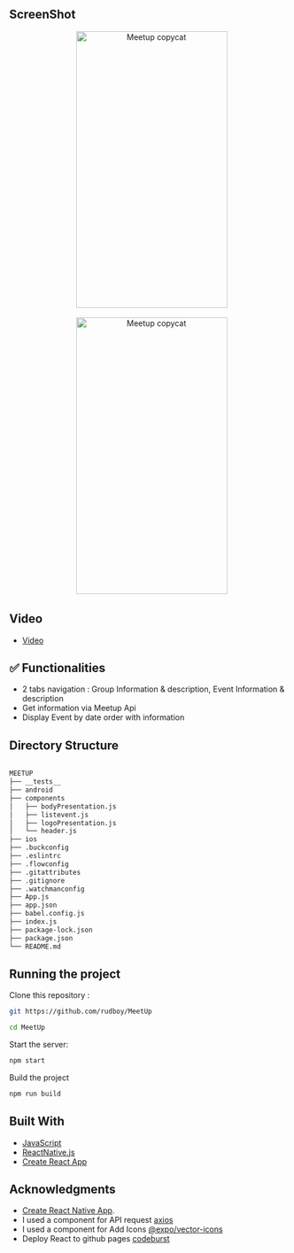 ## ScreenShot

<p align="center" >
    <img alt="Meetup copycat" src="./Screenshot.png" height="500" width="273" />
 </a>
 <p align="center" >
    <img alt="Meetup copycat" src="./Screenshot1.png" height="500" width="273" />
 </a>

## Video

- [Video](http://sneakersmap.fr/img/airbnb.gif)

## ✅ Functionalities

- 2 tabs navigation : Group Information & description,
  Event Information & description
- Get information via Meetup Api
- Display Event by date order with information

## Directory Structure

```bash

MEETUP
├── __tests__
├── android
├── components
│   ├── bodyPresentation.js
│   ├── listevent.js
│   ├── logoPresentation.js
│   └── header.js
├── ios
├── .buckconfig
├── .eslintrc
├── .flowconfig
├── .gitattributes
├── .gitignore
├── .watchmanconfig
├── App.js
├── app.json
├── babel.config.js
├── index.js
├── package-lock.json
├── package.json
└── README.md

```

## Running the project

Clone this repository :

```bash
git https://github.com/rudboy/MeetUp

cd MeetUp
```

Start the server:

```bash
npm start
```

Build the project

```bash
npm run build
```

## Built With

- [JavaScript](https://developer.mozilla.org/bm/docs/Web/JavaScript)
- [ReactNative.js](https://facebook.github.io/react-native/)
- [Create React App](https://facebook.github.io/create-react-app/docs/getting-started)

## Acknowledgments

- [Create React Native App](https://facebook.github.io/react-native/).
- I used a component for API request [axios](https://www.npmjs.com/package/axios)
- I used a component for Add Icons [@expo/vector-icons](https://www.npmjs.com/package/@expo/vector-icons)
- Deploy React to github pages [codeburst](https://codeburst.io/deploy-react-to-github-pages-to-create-an-amazing-website-42d8b09cd4d)
